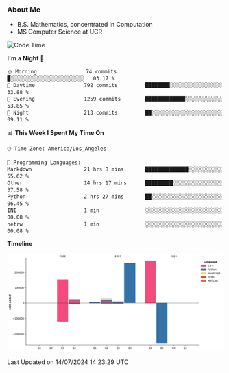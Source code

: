 ### About Me

- B.S. Mathematics, concentrated in Computation
- MS Computer Science at UCR



<!--START_SECTION:waka-->
![Code Time](http://img.shields.io/badge/Code%20Time-286%20hrs%2033%20mins-blue)

**I'm a Night 🦉** 

```text
🌞 Morning                74 commits          █░░░░░░░░░░░░░░░░░░░░░░░░   03.17 % 
🌆 Daytime                792 commits         ████████░░░░░░░░░░░░░░░░░   33.88 % 
🌃 Evening                1259 commits        █████████████░░░░░░░░░░░░   53.85 % 
🌙 Night                  213 commits         ██░░░░░░░░░░░░░░░░░░░░░░░   09.11 % 
```


📊 **This Week I Spent My Time On** 

```text
🕑︎ Time Zone: America/Los_Angeles

💬 Programming Languages: 
Markdown                 21 hrs 8 mins       ██████████████░░░░░░░░░░░   55.62 % 
Other                    14 hrs 17 mins      █████████░░░░░░░░░░░░░░░░   37.58 % 
Python                   2 hrs 27 mins       ██░░░░░░░░░░░░░░░░░░░░░░░   06.45 % 
INI                      1 min               ░░░░░░░░░░░░░░░░░░░░░░░░░   00.08 % 
netrw                    1 min               ░░░░░░░░░░░░░░░░░░░░░░░░░   00.08 % 
```

**Timeline**

![Lines of Code chart](https://raw.githubusercontent.com/nickocruzm/nickocruzm/main/assets/bar_graph.png)


 Last Updated on 14/07/2024 14:23:29 UTC
<!--END_SECTION:waka-->
